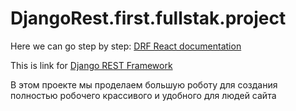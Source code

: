 # DjangoRest.first.fullstak.project

Here we can go step by step:
[DRF React documentation](DRF_React.md)

This is link for [Django REST Framework](https://www.django-rest-framework.org/)

В этом проекте мы проделаем большую роботу для создания полностью робочего
крассивого и удобного для людей сайта 